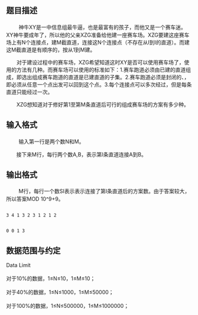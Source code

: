 ## 题目描述

<div>
 <span style="font-size: 15pt">      </span>神牛XY是一中信息组最牛逼，也是最富有的孩子，而他又是一个赛车迷。XY神牛要成年了，所以他的父亲XZG准备给他建一座赛车场。XZG要建这座赛车场上有N个连接点，建M截直道，连接这N个连接点（不存在从I到I的直道）。而建这M截直道是有顺序的，按从1到M建。
</div>
<div style="text-indent: 21pt">
 对于建设过程中的赛车场，XZG希望知道这时XY是否可以使用赛车场了，使用的方法有几种。而赛车场可以使用的标准如下：1.赛车跑道必须由已建的直道组成，即选出组成赛车跑道的直道是已建直道的子集。2.赛车跑道必须是封闭的、，即必须从任意一个点出发可以回到这个点。3.每个连接点可以多次经过，但是每条直道只能经过一次。
</div>
<div style="text-indent: 21pt">
 XZG想知道对于修好第1至第M条直道后可行的组成赛车场的方案有多少种。
</div>

## 输入格式

<div>
 <span style="font-size: 15pt">      </span>输入第一行是两个数N和M。
</div>
<div>
 <span>       </span>接下来M行，每行两个数A,B，表示第I条直道连接A到B。
</div>

## 输出格式

<div>
 <span style="font-size: 15pt">      </span>M行，每行一个数SI表示表示连接了第I条直道后的方案数。由于答案较大，所以答案MOD 10^9+9。
</div>

```input1
3 4 1 3 2 3 1 2 1 2
```
```output1
0 0 1 3
```
## 数据范围与约定

<p>Data Limit <br><br> 对于10%的数据，1≤N≤10，1≤M≤10；<br><br> 对于40%的数据，1≤N≤1000，1≤M≤50000；<br><br> 对于100%的数据，1≤N≤500000，1≤M≤1000000；</p>

